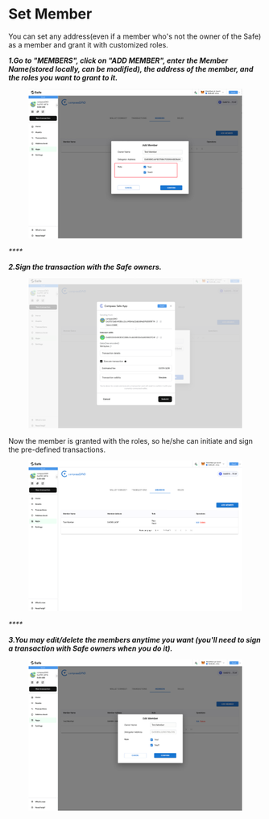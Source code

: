 # Set Member

You can set any address(even if a member who's not the owner of the Safe) as a member and grant it with customized roles. &#x20;

_**1.Go to "MEMBERS", click on "ADD MEMBER", enter the Member Name(stored locally, can be modified), the address of the member, and the roles you want to grant to it.**_

<figure><img src="../../.gitbook/assets/image (26).png" alt=""><figcaption></figcaption></figure>

_****_

_**2.Sign the transaction with the Safe owners.**_

<figure><img src="../../.gitbook/assets/image (25).png" alt=""><figcaption></figcaption></figure>

Now the member is granted with the roles, so he/she can initiate and sign the pre-defined transactions.

<figure><img src="../../.gitbook/assets/image (34) (1).png" alt=""><figcaption></figcaption></figure>

_****_

_**3.You may edit/delete the members anytime you want (you'll need to sign a transaction with Safe owners when you do it).**_

<figure><img src="../../.gitbook/assets/image (5) (1).png" alt=""><figcaption></figcaption></figure>

